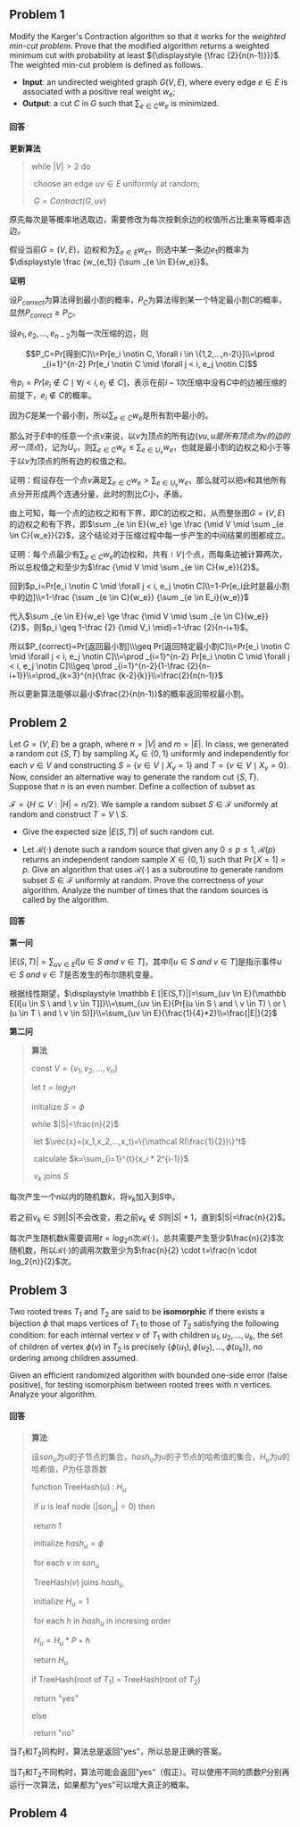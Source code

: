 ## Problem 1

Modify the Karger's Contraction algorithm so that it works for the *weighted min-cut problem*. Prove that the modified algorithm returns a weighted minimum cut with probability at least ${\displaystyle {\frac {2}{n(n-1)}}}$. The weighted min-cut problem is defined as follows.

- **Input**: an undirected weighted graph ${\displaystyle G(V,E)}$, where every edge ${\displaystyle e\in E}$ is associated with a positive real weight ${\displaystyle w_{e}}$;
- **Output**: a cut ${\displaystyle C}$ in ${\displaystyle G}$ such that ${\displaystyle \sum _{e\in C}w_{e}}$ is minimized.

#### 回答

**更新算法**

> while $|V|>2$ do
>
> ​	choose an edge $uv\in E$ uniformly at random;
>
> ​	$G=Contract(G,uv)$

原先每次是等概率地选取边，需要修改为每次按剩余边的权值所占比重来等概率选边。

假设当前$G=(V,E)$，边权和为$\displaystyle \sum _{e \in E}{w_e}$，则选中某一条边$e_1$的概率为$\displaystyle \frac {w_{e_1}} {\sum _{e \in E}{w_e}}$。

**证明**

设$P_{correct}$为算法得到最小割的概率，$P_C$为算法得到某一个特定最小割$C$的概率，显然$P_{correct} \geq P_C$。

设$e_1,e_2,...,e_{n-2}$为每一次压缩的边，则

$$P_C=Pr[得到C]\\=Pr[e_i \notin C, \forall i \in \{1,2,...,n-2\}]\\=\prod _{i=1}^{n-2} Pr[e_i \notin C \mid \forall j < i, e_j \notin C]$$

令$p_i=Pr[e_i \notin C \mid \forall j < i, e_j \notin C]$，表示在前$i-1$次压缩中没有$C$中的边被压缩的前提下，$e_i \notin C$的概率。

因为$C$是某一个最小割，所以$\sum _{e \in C}{w_e}$是所有割中最小的。

那么对于$E$中的任意一个点$v$来说，以$v$为顶点的所有边$\{vu,u是所有顶点为v的边的另一顶点\}$，记为$U_v$，则$\sum _{e \in C}{w_e} \le \sum _{e \in U_v}{w_e}$，也就是最小割的边权之和小于等于以$v$为顶点的所有边的权值之和。

证明：假设存在一个点$v$满足$\sum _{e \in C}{w_e} > \sum _{e \in U_v}{w_e}$，那么就可以把$v$和其他所有点分开形成两个连通分量，此时的割比$C$小，矛盾。

由上可知，每一个点的边权之和有下界，即$C$的边权之和，从而整张图$G=(V,E)$的边权之和有下界，即$\sum _{e \in E}{w_e} \ge \frac {\mid V \mid \sum _{e \in C}{w_e}}{2}$，这个结论对于压缩过程中每一步产生的中间结果的图都成立。

证明：每个点最少有$\sum _{e \in C}{w_e}$的边权和，共有$\mid V \mid$个点，而每条边被计算两次，所以总权值之和至少为$\frac {\mid V \mid \sum _{e \in C}{w_e}}{2}$。

回到$p_i=Pr[e_i \notin C \mid \forall j < i, e_j \notin C]\\=1-Pr[e_i此时是最小割中的边]\\=1-\frac {\sum _{e \in C}{w_e}} {\sum _{e \in E_i}{w_e}}$

代入$\sum _{e \in E}{w_e} \ge \frac {\mid V \mid \sum _{e \in C}{w_e}}{2}$，则$p_i \geq 1-\frac {2} {\mid V_i \mid}=1-\frac {2}{n-i+1}$。

所以$P_{correct}=Pr[返回最小割]\\\geq Pr[返回特定最小割C]\\=Pr[e_i \notin C \mid \forall j < i, e_j \notin C]\\=\prod _{i=1}^{n-2} Pr[e_i \notin C \mid \forall j < i, e_j \notin C]\\\geq \prod _{i=1}^{n-2}{1-\frac {2}{n-i+1}}\\=\prod_{k=3}^{n}{\frac {k-2}{k}}\\=\frac{2}{n(n-1)}$

所以更新算法能够以最小$\frac{2}{n(n-1)}$的概率返回带权最小割。

## Problem 2

Let ${\displaystyle G=(V,E)}$ be a graph, where ${\displaystyle n=|V|}$ and ${\displaystyle m=|E|}$. In class, we generated a random cut ${\displaystyle \{S,T\}}$ by sampling ${\displaystyle X_{v}\in \{0,1\}}$ uniformly and independently for each ${\displaystyle v\in V}$ and constructing ${\displaystyle S=\{v\in V\mid X_{v}=1\}}$ and ${\displaystyle T=\{v\in V\mid X_{v}=0\}}$. Now, consider an alternative way to generate the random cut ${\displaystyle \{S,T\}}$. Suppose that ${\displaystyle n}$ is an even number. Define a collection of subset as

${\displaystyle {\mathcal {F}}=\{H\subseteq V:|H|=n/2\}}$.
We sample a random subset ${\displaystyle S\in {\mathcal {F}}}$ uniformly at random and construct ${\displaystyle T=V\setminus S}$.

- Give the expected size ${\displaystyle |E(S,T)|}$ of such random cut.

- Let ${\displaystyle {\mathcal {R}}(\cdot )}$ denote such a random source that given any ${\displaystyle 0\leq p\leq 1}$, ${\displaystyle {\mathcal {R}}(p)}$ returns an independent random sample ${\displaystyle X\in \{0,1\}}$ such that ${\displaystyle \Pr[X=1]=p}$. Give an algorithm that uses ${\displaystyle {\mathcal {R}}(\cdot )}$ as a subroutine to generate random subset ${\displaystyle S\in {\mathcal {F}}}$ uniformly at random. Prove the correctness of your algorithm. Analyze the number of times that the random sources is called by the algorithm.

#### 回答

**第一问**

$\displaystyle |E(S,T)|=\sum_{uv \in E}{I[u \in S \ and \ v \in T]}$，其中$I[u \in S \ and \ v \in T]$是指示事件$u \in S \ and \ v \in T$是否发生的布尔随机变量。

根据线性期望，$\displaystyle \mathbb E [|E(S,T)|]=\sum_{uv \in E}{\mathbb E[I[u \in S \ and \ v \in T]]}\\=\sum_{uv \in E}{Pr[(u \in S \ and \ v \in T) \ or \ (u \in T \ and \ v \in S)]}\\=\sum_{uv \in E}{\frac{1}{4}*2}\\=\frac{|E|}{2}$

**第二问**

> **算法**
>
> const $V=\{v_1,v_2,...,v_n\}$
>
> let $t=log_{2}n$
>
> initialize $S=\phi$
>
> while $|S|<\frac{n}{2}$
>
> ​	let $\vec{x}=(x_1,x_2,...,x_t)=\{\mathcal R(\frac{1}{2})\}^t$
>
> ​	calculate $k=\sum_{i=1}^{t}{x_i * 2^{i-1}}$
>
> ​	$v_k$ joins $S$

每次产生一个$n$以内的随机数$k$，将$v_k$加入到$S$中。

若之前$v_k \in S$则$|S|$不会改变，若之前$v_k \notin S$则$|S|+1$，直到$|S|=\frac{n}{2}$。

每次产生随机数$k$需要调用$t=log_2{n}$次$\mathcal R(\cdot)$，总共需要产生至少$\frac{n}{2}$次随机数，所以$\mathcal R(\cdot)$的调用次数至少为$\frac{n}{2} \cdot t=\frac{n \cdot log_2{n}}{2}$次。

## Problem 3

Two rooted trees ${\displaystyle T_{1}}$ and ${\displaystyle T_{2}}$ are said to be **isomorphic** if there exists a bijection ${\displaystyle \phi }$ that maps vertices of ${\displaystyle T_{1}}$ to those of ${\displaystyle T_{2}}$ satisfying the following condition: for each internal vertex ${\displaystyle v}$ of ${\displaystyle T_{1}}$ with children ${\displaystyle u_{1},u_{2},...,u_{k}}$, the set of children of vertex ${\displaystyle \phi (v)}$ in ${\displaystyle T_{2}}$ is precisely ${\displaystyle \{\phi (u_{1}),\phi (u_{2}),...,\phi (u_{k})\}}$, no ordering among children assumed.

Given an efficient randomized algorithm with bounded one-side error (false positive), for testing isomorphism between rooted trees with ${\displaystyle n}$ vertices. Analyze your algorithm.

#### 回答

> **算法**
>
> 设$son_u$为$u$的子节点的集合，$hash_u$为$u$的子节点的哈希值的集合，$H_u$为$u$的哈希值，$P$为任意质数
>
> function TreeHash($u$) : $H_u$
>
> ​	if $u$ is leaf node ($|son_u|=0$) then
>
> ​		return 1
>
> ​	initialize $hash_u=\phi$
>
> ​	for each $v$ in $son_u$
>
> ​		TreeHash($v$) joins $hash_u$
>
> ​	initialize $H_u=1$
>
> ​	for each $h$ in $hash_u$ in incresing order
>
> ​		$H_u=H_u*P+h$
>
> ​	return $H_u$
>
> 
>
> if TreeHash(root of $T_1$) = TreeHash(root of $T_2$)
>
> ​	return "yes"
>
> else
>
> ​	return "no"

当$T_1$和$T_2$同构时，算法总是返回"yes"，所以总是正确的答案。

当$T_1$和$T_2$不同构时，算法可能会返回"yes"（假正）。可以使用不同的质数$P$分别再运行一次算法，如果都为"yes"可以增大真正的概率。

## Problem 4

